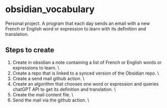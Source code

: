 # obsidian_vocabulary
Personal project. A program that each day sends an email with a new French or English word or expression to learn with its definition and translation. 

## Steps to create
1. Create in obsidian a note containing a list of French or English words or expressions to learn. \
2. Create a repo that is linked to a synced version of the Obsidian repo. \
3. Create a send mail github action. \
4. Create an algorithm that chooses one word or expression and queries chatGPT API to get its definition and translation. \
5. Create the mail content file. \
6. Send the mail via the github action. \
